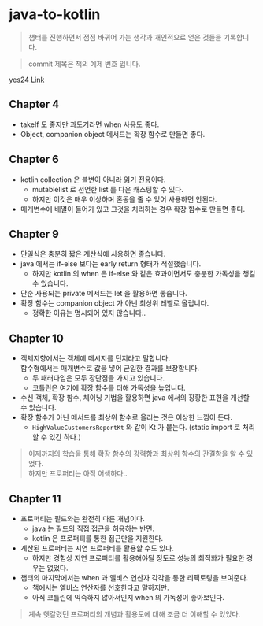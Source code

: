 # java-to-kotlin

> 챕터를 진행하면서 점점 바뀌어 가는 생각과 개인적으로 얻은 것들을 기록합니다.

> commit 제목은 책의 예제 번호 입니다.

[yes24 Link](http://www.yes24.com/Product/Goods/115221699)

## Chapter 4

- takeIf 도 좋지만 과도기라면 when 사용도 좋다.
- Object, companion object 메서드는 확장 함수로 만들면 좋다.

## Chapter 6

- kotlin collection 은 불변이 아니라 읽기 전용이다.
    - mutablelist 로 선언한 list 를 다운 캐스팅할 수 있다.
    - 하지만 이것은 매우 이상하며 혼동을 줄 수 있어 사용하면 안된다.
- 매개변수에 배열이 들어가 있고 그것을 처리하는 경우 확장 함수로 만들면 좋다.

## Chapter 9

- 단일식은 충분히 짧은 계산식에 사용하면 좋습니다.
- java 에서는 if-else 보다는 early return 형태가 적절했습니다.
    - 하지만 kotlin 의 when 은 if-else 와 같은 효과이면서도 충분한 가독성을 챙길 수 있습니다.
- 단순 사용되는 private 메서드는 let 을 활용하면 좋습니다.
- 확장 함수는 companion object 가 아닌 최상위 레벨로 올립니다.
    - 정확한 이유는 명시되어 있지 않습니다..

## Chapter 10

- 객체지향에서는 객체에 메시지를 던지라고 말합니다.  
  함수형에서는 매개변수로 값을 넣어 균일한 결과를 보장합니다.
    - 두 패러다임은 모두 장단점을 가지고 있습니다.
    - 코틀린은 여기에 확장 함수를 더해 가독성을 높입니다.
- 수신 객체, 확장 함수, 체이닝 기법을 활용하면 java 에서의 장황한 표현을 개선할 수 있습니다.
- 확장 함수가 아닌 메서드를 최상위 함수로 올리는 것은 이상한 느낌이 든다.
    - `HighValueCustomersReportKt` 와 같이 Kt 가 붙는다. (static import 로 처리 할 수 있긴 하다.)

> 이제까지의 학습을 통해 확장 함수의 강력함과 최상위 함수의 간결함을 알 수 있었다.  
> 하지만 프로퍼티는 아직 어색하다..

## Chapter 11

- 프로퍼티는 필드와는 완전히 다른 개념이다.
    - java 는 필드의 직접 접근을 허용하는 반면.
    - kotlin 은 프로퍼티를 통한 접근만을 지원한다.
- 계산된 프로퍼티는 지연 프로퍼티를 활용할 수도 있다.
    - 하지만 경험상 지연 프로퍼티를 활용해야될 정도로 성능의 최적화가 필요한 경우는 없었다.
- 챕터의 마지막에서는 when 과 엘비스 연산자 각각을 통한 리팩토링을 보여준다.
    - 책에서는 엘비스 연산자를 선호한다고 말하지만.
    - 아직 코틀린에 익숙하지 않아서인지 when 의 가독성이 좋아보인다.

> 계속 헷갈렸던 프로퍼티의 개념과 활용도에 대해 조금 더 이해할 수 있었다.
